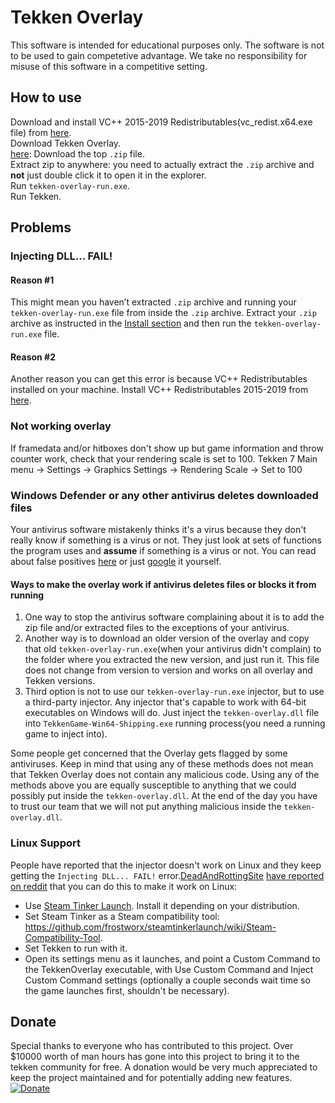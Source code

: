 Tekken Overlay
==============

This software is intended for educational purposes only. The software is not to
be used to gain competetive advantage. We take no responsibility for misuse of
this software in a competitive setting.

How to use
-------

Download and install VC++ 2015-2019 Redistributables(vc_redist.x64.exe file) from [here](https://support.microsoft.com/en-us/help/2977003/the-latest-supported-visual-c-downloads).  
Download Tekken Overlay.  
[here​​​](https://github.com/TekkenOverlay/TekkenOverlay/releases/latest): Download the top `.zip` file.  
Extract zip to anywhere: you need to actually extract the `.zip` archive and __not__ just double click it to open it in the explorer.  
Run `tekken-overlay-run.exe`.  
Run Tekken.

Problems
--------

### Injecting DLL... FAIL!

#### Reason #1

This might mean you haven’t extracted `.zip` archive and running your `tekken-overlay-run.exe` file
from inside the `.zip` archive. Extract your `.zip` archive as instructed in the
[Install section](https://github.com/TekkenOverlay/TekkenOverlay#install) and
then run the `tekken-overlay-run.exe` file.

#### Reason #2

Another reason you can get this error is because VC++ Redistributables installed on your machine. Install VC++ Redistributables 2015-2019 from [here](https://support.microsoft.com/en-us/help/2977003/the-latest-supported-visual-c-downloads). 

### Not working overlay

If framedata and/or hitboxes don't show up but game information and throw counter work, check that your rendering scale is set to 100.
Tekken 7 Main menu → Settings → Graphics Settings → Rendering Scale → Set to 100

### Windows Defender or any other antivirus deletes downloaded files

Your antivirus software mistakenly thinks it's a virus because they don't really know if something is a virus or not. They just look at sets of functions the program uses and **assume** if something is a virus or not. You can read about false positives [here](https://www.tomsguide.com/news/what-are-false-positives-and-how-to-avoid-them) or just [google](https://www.google.com/search?q=Antivirus+false+positives) it yourself.

#### Ways to make the overlay work if antivirus deletes files or blocks it from running

1. One way to stop the antivirus software complaining about it is to add the zip file and/or extracted files to the exceptions of your antivirus.
2. Another way is to download an older version of the overlay and copy that old `tekken-overlay-run.exe`(when your antivirus didn't complain) to the folder where you extracted the new version, and just run it. This file does not change from version to version and works on all overlay and Tekken versions.
3. Third option is not to use our `tekken-overlay-run.exe` injector, but to use a third-party injector. Any injector that's capable to work with 64-bit executables on Windows will do.
Just inject the `tekken-overlay.dll` file into `TekkenGame-Win64-Shipping.exe` running process(you need a running game to inject into).

Some people get concerned that the Overlay gets flagged by some antiviruses.
Keep in mind that using any of these methods does not mean that Tekken Overlay does not contain any malicious code.
Using any of the methods above you are equally susceptible to anything that we could possibly put inside the `tekken-overlay.dll`.
At the end of the day you have to trust our team that we will not put anything malicious inside the `tekken-overlay.dll`.

### Linux Support

People have reported that the injector doesn't work on Linux and they keep getting the `Injecting DLL... FAIL!` error.[DeadAndRottingSite](https://www.reddit.com/user/DeadAndRottingSite) [have reported on reddit](https://www.reddit.com/r/Tekken/comments/rr7mlz/tekken_7_network_lag_fixes_play_online_with/hqm4uqs/) that you can do this to make it work on Linux:
* Use [Steam Tinker Launch](https://github.com/frostworx/steamtinkerlaunch). Install it depending on your distribution.
* Set Steam Tinker as a Steam compatibility tool: https://github.com/frostworx/steamtinkerlaunch/wiki/Steam-Compatibility-Tool.
* Set Tekken to run with it.
* Open its settings menu as it launches, and point a Custom Command to the TekkenOverlay executable, with Use Custom Command and Inject Custom Command settings (optionally a couple seconds wait time so the game launches first, shouldn't be necessary).

Donate
------

Special thanks to everyone who has contributed to this project. Over \$10000
worth of man hours has gone into this project to bring it to the tekken
community for free. A donation would be very much appreciated to keep the
project maintained and for potentially adding new features.  
[![Donate](https://img.shields.io/badge/Donate-PayPal-green.svg)](https://www.paypal.com/cgi-bin/webscr?cmd=_donations&business=tekkenoverlay%40gmail.com&currency_code=EUR)
